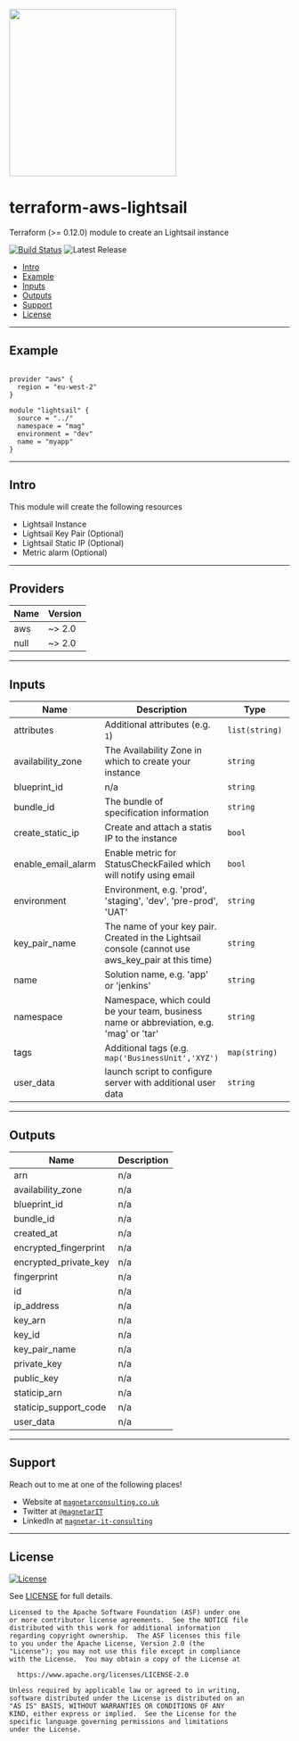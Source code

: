 <a href=https://magnetarconsulting.co.uk><img src="https://magnetarconsulting.co.uk/wp-content/uploads/2020/04/small-helping-you-innovate-magnetar.png" width="300"></a>

# terraform-aws-lightsail
Terraform (>= 0.12.0) module to create an Lightsail instance

[![Build Status](https://dev.azure.com/MagnetarIT/terraform-aws-lightsail/_apis/build/status/MagnetarIT.terraform-aws-lightsail?branchName=master)](https://dev.azure.com/MagnetarIT/terraform-aws-lightsail/_build/latest?definitionId=14&branchName=master) ![Latest Release](https://img.shields.io/github/release/MagnetarIT/terraform-aws-lightsail.svg)


- [Intro](#Intro)
- [Example](#Example)
- [Inputs](#Inputs)
- [Outputs](#Outputs)
- [Support](#Support)
- [License](#License)

----

## Example
```hcl

provider "aws" {
  region = "eu-west-2"
}

module "lightsail" {
  source = "../"
  namespace = "mag"
  environment = "dev"
  name = "myapp"
}

```

----

## Intro
This module will create the following resources
- Lightsail Instance
- Lightsail Key Pair (Optional)
- Lightsail Static IP (Optional)
- Metric alarm (Optional)

---

## Providers

| Name | Version |
|------|---------|
| aws | ~> 2.0 |
| null | ~> 2.0 |

---

## Inputs

| Name | Description | Type | Default | Required |
|------|-------------|------|---------|:--------:|
| attributes | Additional attributes (e.g. `1`) | `list(string)` | `[]` | no |
| availability\_zone | The Availability Zone in which to create your instance | `string` | `"eu-west-2a"` | no |
| blueprint\_id | n/a | `string` | `"wordpress"` | no |
| bundle\_id | The bundle of specification information | `string` | `"micro_2_0"` | no |
| create\_static\_ip | Create and attach a statis IP to the instance | `bool` | `true` | no |
| enable\_email\_alarm | Enable metric for StatusCheckFailed which will notify using email | `bool` | `true` | no |
| environment | Environment, e.g. 'prod', 'staging', 'dev', 'pre-prod', 'UAT' | `string` | n/a | yes |
| key\_pair\_name | The name of your key pair. Created in the Lightsail console (cannot use aws\_key\_pair at this time) | `string` | `""` | no |
| name | Solution name, e.g. 'app' or 'jenkins' | `string` | n/a | yes |
| namespace | Namespace, which could be your team, business name or abbreviation, e.g. 'mag' or 'tar' | `string` | n/a | yes |
| tags | Additional tags (e.g. `map('BusinessUnit','XYZ')` | `map(string)` | `{}` | no |
| user\_data | launch script to configure server with additional user data | `string` | `""` | no |

---

## Outputs

| Name | Description |
|------|-------------|
| arn | n/a |
| availability\_zone | n/a |
| blueprint\_id | n/a |
| bundle\_id | n/a |
| created\_at | n/a |
| encrypted\_fingerprint | n/a |
| encrypted\_private\_key | n/a |
| fingerprint | n/a |
| id | n/a |
| ip\_address | n/a |
| key\_arn | n/a |
| key\_id | n/a |
| key\_pair\_name | n/a |
| private\_key | n/a |
| public\_key | n/a |
| staticip\_arn | n/a |
| staticip\_support\_code | n/a |
| user\_data | n/a |

---

## Support

Reach out to me at one of the following places!

- Website at <a href="https://magnetarconsulting.co.uk" target="_blank">`magnetarconsulting.co.uk`</a>
- Twitter at <a href="https://twitter.com/magnetarIT" target="_blank">`@magnetarIT`</a>
- LinkedIn at <a href="https://www.linkedin.com/company/magnetar-it-consulting" target="_blank">`magnetar-it-consulting`</a>

---

## License 

[![License](https://img.shields.io/badge/License-Apache%202.0-blue.svg)](https://opensource.org/licenses/Apache-2.0) 

See [LICENSE](LICENSE) for full details.

    Licensed to the Apache Software Foundation (ASF) under one
    or more contributor license agreements.  See the NOTICE file
    distributed with this work for additional information
    regarding copyright ownership.  The ASF licenses this file
    to you under the Apache License, Version 2.0 (the
    "License"); you may not use this file except in compliance
    with the License.  You may obtain a copy of the License at

      https://www.apache.org/licenses/LICENSE-2.0

    Unless required by applicable law or agreed to in writing,
    software distributed under the License is distributed on an
    "AS IS" BASIS, WITHOUT WARRANTIES OR CONDITIONS OF ANY
    KIND, either express or implied.  See the License for the
    specific language governing permissions and limitations
    under the License.